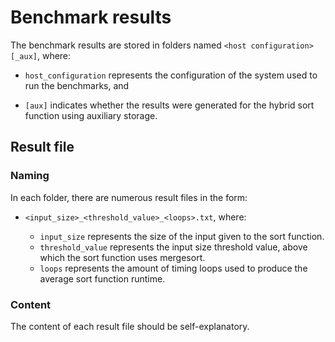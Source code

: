 # Benchmark results

The benchmark results are stored in folders named `<host configuration>[_aux]`, where:

- `host_configuration` represents the configuration of the system used to run the
  benchmarks, and

- `[aux]` indicates whether the results were generated for the hybrid sort function using
  auxiliary storage.

## Result file

### Naming

In each folder, there are numerous result files in the form:

- `<input_size>_<threshold_value>_<loops>.txt`, where:

    - `input_size` represents the size of the input given to the sort function.
    - `threshold_value` represents the input size threshold value, above which the sort function uses mergesort.
    - `loops` represents the amount of timing loops used to produce the average sort function runtime.
    
### Content

The content of each result file should be self-explanatory.